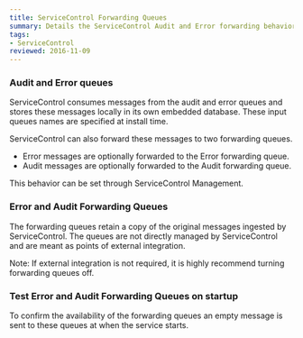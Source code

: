 ```yaml
---
title: ServiceControl Forwarding Queues
summary: Details the ServiceControl Audit and Error forwarding behavior and configuration
tags:
- ServiceControl
reviewed: 2016-11-09
---
```


### Audit and Error queues

ServiceControl consumes messages from the audit and error queues and stores these messages locally in its own embedded database. These input queues names are specified at install time.

ServiceControl can also forward these messages to two forwarding queues.

 * Error messages are optionally forwarded to the Error forwarding queue.
 * Audit messages are optionally forwarded to the Audit forwarding queue.

This behavior can be set through ServiceControl Management.


### Error and Audit Forwarding Queues

The forwarding queues retain a copy of the original messages ingested by ServiceControl.
The queues are not directly managed by ServiceControl and are meant as points of external integration.

Note: If external integration is not required, it is highly recommend turning forwarding queues off.


### Test Error and Audit Forwarding Queues on startup

To confirm the availability of the forwarding queues an empty message is sent to these queues at when the service starts.
